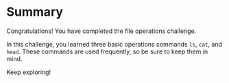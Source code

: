 # Summary

Congratulations! You have completed the file operations challenge.

In this challenge, you learned three basic operations commands `ls`, `cat`, and `head`.
These commands are used frequently, so be sure to keep them in mind.

Keep exploring!

